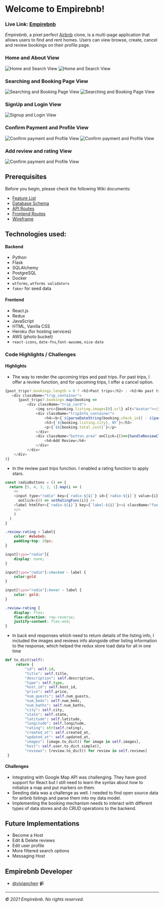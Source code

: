 # Welcome to Empirebnb!

### **Live Link: [Empirebnb](https://empirebnb.herokuapp.com/)**

_Empirebnb_, a pixel perfect [Airbnb](https://www.airbnb.com/) clone, is a multi-page application that allows users to find and rent homes. Users can view browse, create, cancel and review bookings on their profile page.

### Home and About View
![Home and Search View](react-app/public/splash.png)
![Home and Search View]( react-app/public/HomePage.png)


### Searching and Booking Page View
![Searching and Booking Page View](react-app/public/searchpage.png)
![Searching and Booking Page View](react-app/public/BookingPage.png)

### SignUp and Login View
![Signup and Login View](react-app/public/SignUp-Login.png)

### Confirm Payment and Profile View
![Confirm payment and Profile View](react-app/public/Confirm&Pay.png)
![Confirm payment and Profile View](react-app/public/ProfilePage.png)

### Add review and rating View
![Confirm payment and Profile View](react-app/public/Review-Modal.png)


## Prerequisites

Before you begin, please check the following Wiki documents:
* [Feature List](https://github.com/QCHEN0407/EmpireBnB/wiki/MVP-Feature-List)
* [Database Schema](https://github.com/QCHEN0407/EmpireBnB/wiki/Database-Schema)
* [API Routes](https://github.com/QCHEN0407/EmpireBnB/wiki/API-Routes)
* [Frontend Routes](https://github.com/QCHEN0407/EmpireBnB/wiki/Frontend-Routes)
* [Wireframe](https://github.com/QCHEN0407/EmpireBnB/wiki/Wire-Frames)

## Technologies used:
#### Backend
* Python
* Flask
* SQLAlchemy
* PostgreSQL
* Docker
* `wtforms`, `wtforms validators`
* `faker` for seed data

#### Frontend
* React.js
* Redux
* JavaScript
* HTML, Vanilla CSS
* Heroku (for hosting services)
* AWS (photo bucket)
* `react-icons`, `date-fns`,`font-awsome`, `nice-date`

### Code Highlights / Challenges

#### Highlights 

* The way to render the upcoming trips and past trips. For past trips, I offer a review function, and for upcoming trips, I offer a cancel option.

```javascript
{past_trips?.bookings.length > 0 ? <h2>Past trips</h2> : <h2>No past trips</h2>}
   <div className="trip_container">
      {past_trips?.bookings.map(booking =>
          <div className="trip_card">
              <img src={booking.listing.images[0].url} alt="Avatar"></img>
              <div className="tripInfo_container">
                  <h4><b>{`${parseDateString(booking.check_in)} - ${parseDateString(booking.check_out)}`}</b></h4>
                  <h3>{`${booking.listing.city}, NY`}</h3>
                  <p>{`$${booking.total_cost}`}</p>
              </div>
              <div className="button_area" onClick={()=>{handleReviewClick(booking.listing.id)}}>
                  <h4>Add Review</h4>
              </div>
          </div>
    </div>
)}
```
* In the review past trips function. I enabled a rating function to apply stars.

```javascript
const radioButtons = () => {
  return [5, 4, 3, 2, 1].map(i => (
    <>
    <input type="radio" key={`radio-${i}`} id={`radio-${i}`} value={i} checked={i === rating}
      onClick={() => setRatingFunc(i)} />
    <label htmlFor={`radio-${i}`} key={`label-${i}`}><i className="fas fa-star fa-2x fa-color"></i></label>
    </>
    )
  )
}
```

```css
.review-rating > label{
    color: #ebebeb;
    padding-top: 20px;
}

input[type="radio"]{
    display: none;
}

input[type="radio"]:checked ~ label {
    color:gold
}

input[type="radio"]:hover ~ label {
    color: gold;
}

.review-rating {
    display: flex;
    flex-direction: row-reverse;
    justify-content: flex-end;
}
```

* In back end responses which need to return details of the listing info, I included the images and reviews info alongside other listing information to the response, which helped the redux store load data for all in one time

```python
def to_dict(self):
     return {
         "id": self.id,
         "title": self.title,
         "description": self.description,
         "type": self.type,
         "host_id": self.host_id,
         "price": self.price,
         "num_guests": self.num_guests,
         "num_beds": self.num_beds,
         "num_baths": self.num_baths,
         "city": self.city,
         "state": self.state,
         "latitude": self.latitude,
         "longitude": self.longitude,
         "rating": str(self.rating),
         "created_at": self.created_at,
         "updated_at": self.updated_at,
         "images": [image.to_dict() for image in self.images],
         "host": self.user.to_dict_simple(),
         "reviews": [review.to_dict() for review in self.reviews]
 }
```

#### Challenges
* Integrating with Google Map API was challenging. They have good support for React but I still need to learn the syntax about how to initialize a map and put markers on them.
* Seeding data was a challenge as well. I needed to find open source data for airbnb listings and parse them into my data model.
* Implementing the booking mechanism needs to interact with different types of data stores and do CRUD operations to the backend.

## Future Implementations 
- Become a Host
- Edit & Delete reviews
- Edit user profile
- More filtered search options
- Messaging Host

## Empirebnb Developer
- [@vivianchen](https://github.com/QCHEN0407) 📹

---
_© 2021 Empirebnb. No rights reserved._
